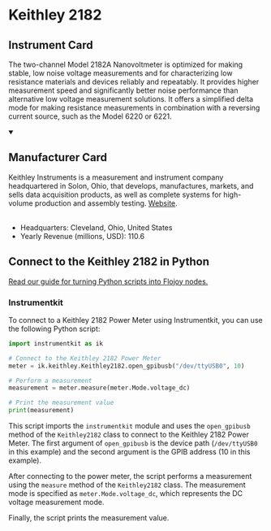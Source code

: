 
# Keithley 2182

## Instrument Card

The two-channel Model 2182A Nanovoltmeter is optimized for making stable, low noise voltage measurements and for characterizing low resistance materials and devices reliably and repeatably. It provides higher measurement speed and significantly better noise performance than alternative low voltage measurement solutions. It offers a simplified delta mode for making resistance measurements in combination with a reversing current source, such as the Model 6220 or 6221.

<details open>
<summary><h2>Manufacturer Card</h2></summary>
Keithley Instruments is a measurement and instrument company headquartered in Solon, Ohio, that develops, manufactures, markets, and sells data acquisition products, as well as complete systems for high-volume production and assembly testing. <a href=https://www.tek.com/en>Website</a>.
<br></br>
<ul>
  <li>Headquarters: Cleveland, Ohio, United States</li>
  <li>Yearly Revenue (millions, USD): 110.6</li>
</ul>
</details>

## Connect to the Keithley 2182 in Python

[Read our guide for turning Python scripts into Flojoy nodes.](https://docs.flojoy.ai/custom-nodes/creating-custom-node/)


### Instrumentkit

To connect to a Keithley 2182 Power Meter using Instrumentkit, you can use the following Python script:

```python
import instrumentkit as ik

# Connect to the Keithley 2182 Power Meter
meter = ik.keithley.Keithley2182.open_gpibusb("/dev/ttyUSB0", 10)

# Perform a measurement
measurement = meter.measure(meter.Mode.voltage_dc)

# Print the measurement value
print(measurement)
```

This script imports the `instrumentkit` module and uses the `open_gpibusb` method of the `Keithley2182` class to connect to the Keithley 2182 Power Meter. The first argument of `open_gpibusb` is the device path (`/dev/ttyUSB0` in this example) and the second argument is the GPIB address (10 in this example).

After connecting to the power meter, the script performs a measurement using the `measure` method of the `Keithley2182` class. The measurement mode is specified as `meter.Mode.voltage_dc`, which represents the DC voltage measurement mode.

Finally, the script prints the measurement value.


